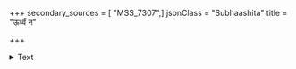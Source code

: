 +++
secondary_sources = [ "MSS_7307",]
jsonClass = "Subhaashita"
title = "ऊर्ध्वं न"

+++

<details><summary>Text</summary>

ऊर्ध्वं न क्षीरविच्छेदात् पयो धेनोरवाप्यते।  
एवं राष्ट्रादयोगेन पीडितान्नाप्यते बलिः॥
</details>
